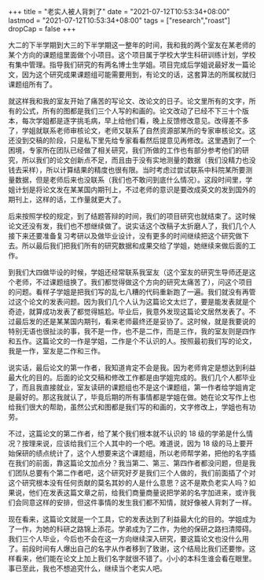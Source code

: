+++
title = "老实人被人背刺了"
date = "2021-07-12T10:53:34+08:00"
lastmod = "2021-07-12T10:53:34+08:00"
tags = ["research","roast"]
dropCap = false
+++

大二的下半学期到大三的下半学期这一整年的时间，我和我的两个室友在某老师的某个方向的课题组里面做个小项目。这个项目属于学校大学生科研训练计划，学校有集中管理。指导我们研究的有两名博士生学姐。项目完成后学姐说最好发一篇论文，因为这个研究成果课题组可能需要用到，有论文的话，这套算法的所属权就归课题组所有了。

就这样我和我的室友开始了痛苦的写论文、改论文的日子。论文里所有的文字，所有的公式，所有的图都是我们三个人写的和画的。论文改动了已经不下三十个版本，每次学姐都是逐字挑毛病，早上给他们看，晚上反馈修改意见。改得差不多了，学姐就联系老师审核论文，老师又联系了自然资源部某所的专家审核论文。这还没到交稿的阶段，只是私下里先给专家看看然后提意见再修改。这里遇到了一个困境，专家所在团队已经做了相关研究，我们所做的工作也有部分参考他们的研究，所以我们的论文创新点不足，而且由于没有实地测量的数据（我们没精力也没钱去采样），所以计算结果的精度也很有限。当时考虑过尝试联系中科院某所要测量数据，但是老师后来也没联系（我们也不敢问到底什么情况）。这段时间里，学姐计划是将论文发在某某国内期刊上，不过老师的意识是要改成英文的发到国外的期刊上，这样的话，工作量就更大了。

后来按照学校的规定，到了结题答辩的时间，我们的项目研究也就结束了。这时候论文还没有发，我们也不想继续做了。说实话这个改稿子太折磨人了，我们几个人接下来还要准备复习考研以及做毕业设计，没有更多的时间继续把这个研究做下去。所以最后我们把我们所有的研究数据和成果交给了学姐，她继续来做后面的工作。

到我们大四做毕设的时候，学姐还经常联系我室友（这个室友的研究生导师还是这个老师，不过课题组换了。我们都觉得做这个方向的研究太痛苦了），问这个项目的问题。看样子学姐是把我们写的乱七八糟的代码重新跑了一遍。我们就没有再管过这个论文的发表问题。因为我们几个人认为这篇论文太烂了，要是能发表就是个奇迹，就算成功发表了都觉得尴尬。毕业后，我意外发现这篇论文居然发表了。不过最后发的还是某某国内期刊，看来老师最终还是妥协了。这时候，就是我要说的特别无语也很扯淡的事，我不是一作，也不是二作，而是三作，我的室友则是四作和五作。这篇论文的一作是学姐，二作是个不认识的人。按照最初我们写的论文，我是一作，室友是二作和三作。

说实话，最后论文的第一作者，我知道肯定不会是我。因为老师肯定是想达到利益最大化的目的。后面的论文交稿和修改工作都是由学姐完成的。我们几个人都毕业了，而且我直接就业，室友读研的课题组也不是这个课题组，第一作者给学姐肯定是最好的。那这我就认了，毕竟后期的所有事情都是学姐在做。她在论文写作上也给我们很大的帮助，虽然公式和图都是我们写的和画的，文字修改上，学姐也有功劳。

不过，这篇论文的第二作者，给了某个我们根本就不认识的 18 级的学弟是什么情况？按理来说，应该给我们三个人其中的一个吧。难道说，因为 18 级的马上要开始保研的绩点统计了，这个人想要来这个课题组，所以老师帮学弟，把他的名字插在我们的前面，靠这篇论文加点分？我当第二、第三、第四作者都没问题，但是我们团队总要有个第二作者吧，这个研究好歹是我们三个人做的，我们前面插了个对这个研究根本没有任何贡献的莫名其妙的人是什么意思？这不是欺负老实人吗？如果说，他们在发表这篇文章之前，给我们商量商量说把学弟的名字加进来，或许我们会同意这样的安排，但这件事情的发生我们都不知情，就好像被人背刺了一样。

现在看来，这篇论文就是一个工具，它的发表达到了利益最大化的目的。学姐成为了一作，为她的科研之路锦上添花。学弟成为了二作，为他的保研之路扫清障碍。我们三个人毕业，今后也不会在这一方向继续深入研究，要这篇论文也没什么用了。前段时间有人爆出自己的名字从作者移到了致谢，这个结局比我们还要惨。这样看来，他们能在论文上加上我们名字就很不错了。小小的本科生谁会看在眼里。事已至此，我也不想追究什么，继续当个老实人吧。